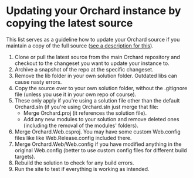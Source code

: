 # Updating your Orchard instance by copying the latest source


This list serves as a guideline how to update your Orchard source if you maintain a copy of the full source ([see a description for this](http://english.orchardproject.hu/blog/ways-of-source-controlling-an-orchard-solution)).

1. Clone or pull the latest source from the main Orchard repository and checkout to the changeset you want to update your instance to.
2. Archive a snapshot of the repo at the specific changeset.
3. Remove the lib folder in your own solution folder. Outdated libs can cause nasty errors.
4. Copy the source over to your own solution folder, without the .gitignore file (unless you use it in your own repo of course).
5. These only apply if you're using a solution file other than the default Orchard.sln (if you're using Orchard.sln just merge that file:
	- Merge Orchard.proj (it references the solution file).
	- Add any new modules to your solution and remove deleted ones (including the removal of the modules' folders).
6. Merge Orchard.Web.csproj. You may have some custom Web.config files like like Web.Release.config included there.
7. Merge Orchard.Web/Web.config if you have modified anything in the original Web.config (better to use custom config files for different build targets).
8. Rebuild the solution to check for any build errors.
9. Run the site to test if everything is working as intended.
